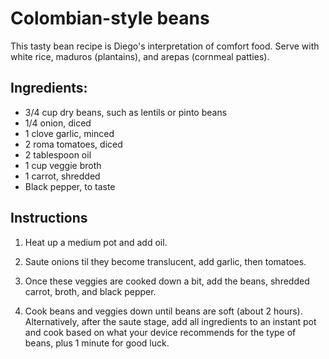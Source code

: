 # Colombian-style beans

This tasty bean recipe is Diego's interpretation of comfort food. Serve with white rice, maduros (plantains), and arepas (cornmeal patties).


## Ingredients:

- 3/4 cup dry beans, such as lentils or pinto beans
- 1/4 onion, diced
- 1 clove garlic, minced
- 2 roma tomatoes, diced
- 2 tablespoon oil
- 1 cup veggie broth
- 1 carrot, shredded
- Black pepper, to taste


## Instructions

1. Heat up a medium pot and add oil.

2. Saute onions til they become translucent, add garlic, then tomatoes.

3. Once these veggies are cooked down a bit, add the beans, shredded carrot, broth, and black pepper.

4. Cook beans and veggies down until beans are soft (about 2 hours). Alternatively, after the saute stage, add all ingredients to an instant pot and cook based on what your device recommends for the type of beans, plus 1 minute for good luck.